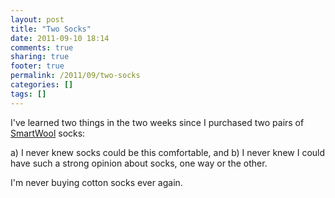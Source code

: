 ```yaml
---
layout: post
title: "Two Socks"
date: 2011-09-10 18:14
comments: true
sharing: true
footer: true
permalink: /2011/09/two-socks
categories: []
tags: []
---
```

I've learned two things in the two weeks since I purchased two pairs of <a href="http://www.smartwool.com/">SmartWool</a> socks:

a) I never knew socks could be this comfortable, and
b) I never knew I could have such a strong opinion about socks, one way or the other.

I'm never buying cotton socks ever again.